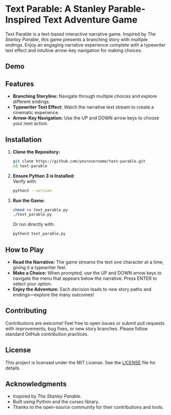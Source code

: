 # Text Parable: A Stanley Parable-Inspired Text Adventure Game

Text Parable is a text-based interactive narrative game. Inspired by *The Stanley Parable*, this game presents a branching story with multiple endings. Enjoy an engaging narrative experience complete with a typewriter text effect and intuitive arrow-key navigation for making choices.

## Demo

## Features

- **Branching Storyline:** Navigate through multiple choices and explore different endings.
- **Typewriter Text Effect:** Watch the narrative text stream to create a cinematic experience.
- **Arrow-Key Navigation:** Use the UP and DOWN arrow keys to choose your next action.

## Installation

1. **Clone the Repository:**
    ```bash
    git clone https://github.com/yourusername/text-parable.git
    cd text-parable
    ```

2. **Ensure Python 3 is Installed:**  
   Verify with:
    ```bash
    python3 --version
    ```
   
3. **Run the Game:**
    ```bash
    chmod +x text_parable.py
    ./text_parable.py
    ```
   Or run directly with:
    ```bash
    python3 text_parable.py
    ```

## How to Play

- **Read the Narrative:** The game streams the text one character at a time, giving it a typewriter feel.
- **Make a Choice:** When prompted, use the UP and DOWN arrow keys to navigate the menu that appears below the narrative. Press ENTER to select your option.
- **Enjoy the Adventure:** Each decision leads to new story paths and endings—explore the many outcomes!

## Contributing

Contributions are welcome! Feel free to open issues or submit pull requests with improvements, bug fixes, or new story branches. Please follow standard GitHub contribution practices.

## License

This project is licensed under the MIT License. See the [LICENSE](LICENSE) file for details.

## Acknowledgments

- Inspired by *The Stanley Parable*.
- Built using Python and the curses library.
- Thanks to the open-source community for their contributions and tools.
